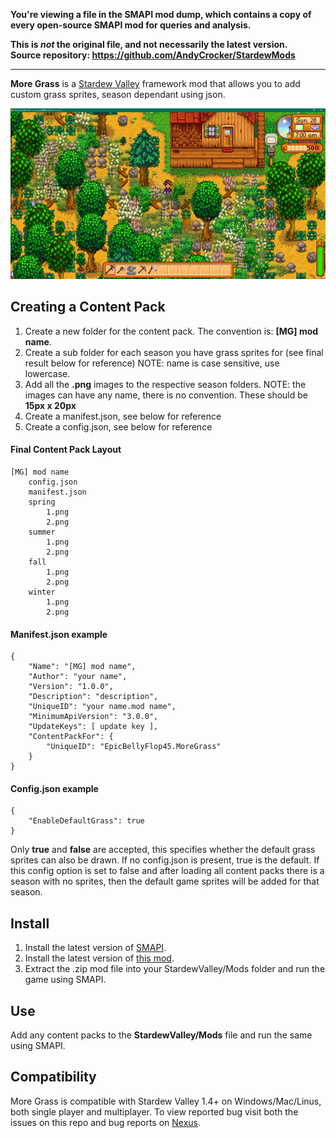 **You're viewing a file in the SMAPI mod dump, which contains a copy of every open-source SMAPI mod
for queries and analysis.**

**This is _not_ the original file, and not necessarily the latest version.**  
**Source repository: https://github.com/AndyCrocker/StardewMods**

----

**More Grass** is a [Stardew Valley](http://stardewvalley.net/) framework mod that allows you to add custom grass sprites, season dependant using json.

![](pics/moregrass.png)

## Creating a Content Pack
1. Create a new folder for the content pack. The convention is: **[MG] mod name**.
2. Create a sub folder for each season you have grass sprites for (see final result below for reference) NOTE: name is case sensitive, use lowercase.
3. Add all the **.png** images to the respective season folders. NOTE: the images can have any name, there is no convention. These should be **15px x 20px**
4. Create a manifest.json, see below for reference
5. Create a config.json, see below for reference

#### Final Content Pack Layout
    [MG] mod name
        config.json
        manifest.json
        spring
            1.png
            2.png
        summer
            1.png
            2.png
        fall
            1.png
            2.png
        winter
            1.png
            2.png

#### Manifest.json example
    {
        "Name": "[MG] mod name",
        "Author": "your name",
        "Version": "1.0.0",
        "Description": "description",
        "UniqueID": "your name.mod name",
        "MinimumApiVersion": "3.0.0",
        "UpdateKeys": [ update key ],
        "ContentPackFor": {
            "UniqueID": "EpicBellyFlop45.MoreGrass"
        }
    }

#### Config.json example
    {
        "EnableDefaultGrass": true
    }

Only **true** and **false** are accepted, this specifies whether the default grass sprites can also be drawn. If no config.json is present, true is the default. If this config option is set to false and after loading all content packs there is a season with no sprites, then the default game sprites will be added for that season.

## Install
1. Install the latest version of [SMAPI](https://www.nexusmods.com/stardewvalley/mods/2400).
2. Install the latest version of [this mod](https://www.nexusmods.com/stardewvalley/mods/5398).
3. Extract the .zip mod file into your StardewValley/Mods folder and run the game using SMAPI.

## Use
Add any content packs to the **StardewValley/Mods** file and run the same using SMAPI.

## Compatibility
More Grass is compatible with Stardew Valley 1.4+ on Windows/Mac/Linus, both single player and multiplayer. To view reported bug visit both the issues on this repo and bug reports on [Nexus](https://www.nexusmods.com/stardewvalley/mods/5398?tab=bugs).
